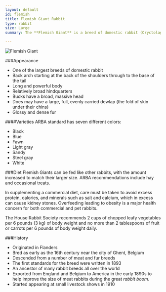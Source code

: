 ```yaml
---
layout: default
id: flemish
title: Flemish Giant Rabbit
type: rabbit
size: Large
summary: The **Flemish Giant** is a breed of domestic rabbit (Oryctolagus cuniculus) known for its large size.

---
```


<img src="http://upload.wikimedia.org/wikipedia/commons/4/40/Flemish_giant_fawn_doe.jpg" alt="Flemish Giant" class="unit-spacer unit-l-1-2">

###Appearance
- One of the largest breeds of domestic rabbit
- Back arch starting at the back of the shoulders through to the base of the tail
- Long and powerful body
- Relatively broad hindquarters
- Bucks have a broad, massive head
- Does may have a large, full, evenly carried dewlap (the fold of skin under their chins)
- Glossy and dense fur

####Varieties
ARBA standard has seven different colors:

- Black
- Blue
- Fawn
- Light gray
- Sandy
- Steel gray
- White

###Diet
Flemish Giants can be fed like other rabbits, with the amount increased to match their larger size. ARBA recommendations include hay and occasional treats.

In supplementing a commercial diet, care must be taken to avoid excess protein, calories, and minerals such as salt and calcium, which in excess can cause kidney stones. Overfeeding leading to obesity is a major health concern for both commercial and pet rabbits.

The House Rabbit Society recommends 2 cups of chopped leafy vegetables per 6 pounds (3 kg) of body weight and no more than 2 tablespoons of fruit or carrots per 6 pounds of body weight daily.

###History
- Originated in Flanders
- Bred as early as the 16th century near the city of Ghent, Belgium
- Descended from a number of meat and fur breeds
- The first standards for the breed were written in 1893
- An ancestor of many rabbit breeds all over the world
- Exported from England and Belgium to America in the early 1890s to help improve the size of meat rabbits during the great *rabbit boom*.
- Started appearing at small livestock shows in 1910